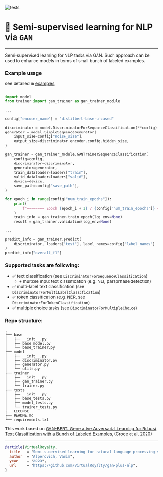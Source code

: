 ![tests](https://github.com/VirtualRoyalty/gan-token-classification/actions/workflows/ci.yml/badge.svg)

# 🦍 Semi-supervised learning for NLP via `GAN`
---

Semi-supervised learning for NLP tasks via GAN. Such approach can be used to enhance models in terms of small bunch of labeled examples.

### Example usage

see detailed in [examples](https://github.com/VirtualRoyalty/gan-plus-nlp/blob/main/examples/sequence-classification.ipynb)

```python

import model
from trainer import gan_trainer as gan_trainer_module

...

config["encoder_name"] = "distilbert-base-uncased"

discriminator = model.DiscriminatorForSequenceClassification(**config)
generator = model.SimpleSequenceGenerator(
    input_size=config["noise_size"],
    output_size=discriminator.encoder.config.hidden_size,
)

gan_trainer = gan_trainer_module.GANTrainerSequenceClassification(
    config=config,
    discriminator=discriminator,
    generator=generator,
    train_dataloader=loaders["train"],
    valid_dataloader=loaders["valid"],
    device=device,
    save_path=config["save_path"],
)

for epoch_i in range(config["num_train_epochs"]):
    print(
        f"======== Epoch {epoch_i + 1} / {config['num_train_epochs']} ========"
    )
    train_info = gan_trainer.train_epoch(log_env=None)
    result = gan_trainer.validation(log_env=None)

...

predict_info = gan_trainer.predict(
    discriminator, loaders["test"], label_names=config["label_names"]
)
predict_info["overall_f1"]
```

### Supported tasks are following:

-  ✅ text classification (see `DiscriminatorForSequenceClassification`)
   - `+` multiple input text classification (e.g. NLI, paraprhase detection)
-  ✅ multi-label text classification (see `DiscriminatorForMultiLabelClassification`)
-  ✅ token classification (e.g. NER, see  `DiscriminatorForTokenClassification`)
-  ✅ multiple choice tasks (see `DiscriminatorForMultipleChoice`)


### Repo structure:
```
.
├── base
│   ├── __init__.py
│   ├── base_model.py
│   └── base_trainer.py
├── model
│   ├── __init__.py
│   ├── discriminator.py
│   ├── generator.py
│   └── utils.py
├── trainer
│   ├── __init__.py
│   ├── gan_trainer.py
│   └── trainer.py
├── tests
│   ├── __init__.py
│   ├── base_tests.py
│   ├── model_tests.py
│   └── trainer_tests.py
├── LICENSE
├── README.md
└── requirements.txt
```

This work based on [GAN-BERT: Generative Adversarial Learning for
Robust Text Classification with a Bunch of Labeled Examples](https://aclanthology.org/2020.acl-main.191.pdf), (Croce et al, 2020)

---

```BibTex
@article{VirtualRoyalty,
  title   = "Semi-supervised learning for natural language processing via GAN.",
  author  = "Alperovich, Vadim",
  year    = "2023",
  url     = "https://github.com/VirtualRoyalty/gan-plus-nlp",
}
```
